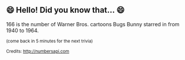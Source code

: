 ## 😄 Hello! Did you know that... 😄
166 is the number of Warner Bros. cartoons Bugs Bunny starred in from 1940 to 1964.

<sup>(come back in 5 minutes for the next trivia)</sup>


<sup>Credits: http://numbersapi.com</sup>
